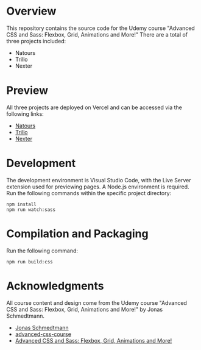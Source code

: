 # Overview
This repository contains the source code for the Udemy course "Advanced CSS and Sass: Flexbox, Grid, Animations and More!" There are a total of three projects included:
- Natours
- Trillo
- Nexter

# Preview
All three projects are deployed on Vercel and can be accessed via the following links:
- [Natours](https://natours.qiuhaijun.com)
- [Trillo](https://trillo.qiuhaijun.com)
- [Nexter](https://nexter.qiuhaijun.com)

# Development
The development environment is Visual Studio Code, with the Live Server extension used for previewing pages.
A Node.js environment is required. Run the following commands within the specific project directory:
```
npm install
npm run watch:sass
```

# Compilation and Packaging
Run the following command:
```
npm run build:css
```

# Acknowledgments
All course content and design come from the Udemy course "Advanced CSS and Sass: Flexbox, Grid, Animations and More!" by Jonas Schmedtmann.
- [Jonas Schmedtmann](https://www.udemy.com/user/jonasschmedtmann/)
- [advanced-css-course](https://github.com/jonasschmedtmann/advanced-css-course)
- [Advanced CSS and Sass: Flexbox, Grid, Animations and More!](https://www.udemy.com/advanced-css-and-sass/)


